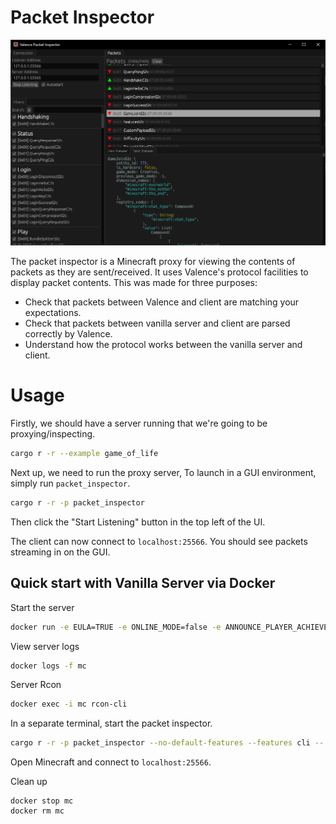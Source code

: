 # Packet Inspector

![packet inspector screenshot](https://raw.githubusercontent.com/valence-rs/valence/main/assets/packet-inspector.png)

The packet inspector is a Minecraft proxy for viewing the contents of packets as
they are sent/received. It uses Valence's protocol facilities to display packet
contents. This was made for three purposes:

- Check that packets between Valence and client are matching your expectations.
- Check that packets between vanilla server and client are parsed correctly by
  Valence.
- Understand how the protocol works between the vanilla server and client.

# Usage

Firstly, we should have a server running that we're going to be
proxying/inspecting.

```sh
cargo r -r --example game_of_life
```

Next up, we need to run the proxy server, To launch in a GUI environment, simply run `packet_inspector`.

```sh
cargo r -r -p packet_inspector
```

Then click the "Start Listening" button in the top left of the UI.

The client can now connect to `localhost:25566`. You should see packets streaming in on the GUI.

## Quick start with Vanilla Server via Docker

Start the server

```sh
docker run -e EULA=TRUE -e ONLINE_MODE=false -e ANNOUNCE_PLAYER_ACHIEVEMENTS=false -e GENERATE_STRUCTURES=false -e SPAWN_ANIMALS=false -e SPAWN_MONSTERS=false -e SPAWN_NPCS=false -e SPAWN_PROTECTION=0 -e VIEW_DISTANCE=16 -e MODE=creative -e LEVEL_TYPE=flat -e RCON_CMDS_STARTUP="gamerule doWeatherCycle false" -d -p 25565:25565 --name mc itzg/minecraft-server
```

View server logs

```sh
docker logs -f mc
```

Server Rcon

```sh
docker exec -i mc rcon-cli
```

In a separate terminal, start the packet inspector.

```sh
cargo r -r -p packet_inspector --no-default-features --features cli -- 127.0.0.1:25566 127.0.0.1:25565
```

Open Minecraft and connect to `localhost:25566`.

Clean up

```
docker stop mc
docker rm mc
```
